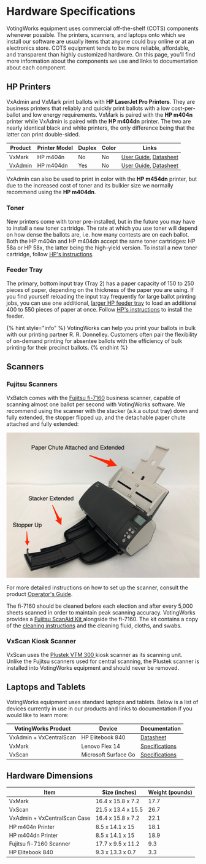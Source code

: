 # Hardware Specifications

VotingWorks equipment uses commercial off-the-shelf (COTS) components whenever possible. The printers, scanners, and laptops onto which we install our software are usually items that anyone could buy online or at an electronics store. COTS equipment tends to be more reliable, affordable, and transparent than highly customized hardware. On this page, you'll find more information about the components we use and links to documentation about each component.&#x20;

## HP Printers

VxAdmin and VxMark print ballots with **HP LaserJet Pro Printers**. They are business printers that reliably and quickly print ballots with a low cost-per-ballot and low energy requirements. VxMark is paired with the **HP m404n** printer while VxAdmin is paired with the **HP m404dn** printer. The two are nearly identical black and white printers, the only difference being that the latter can print double-sided.&#x20;

| Product | Printer Model | Duplex | Color | Links                                                                                                                                      |
| ------- | ------------- | ------ | ----- | ------------------------------------------------------------------------------------------------------------------------------------------ |
| VxMark  | HP m404n      | No     | No    | [User Guide](http://h10032.www1.hp.com/ctg/Manual/c06177490.pdf), [Datasheet](https://h20195.www2.hp.com/v2/getpdf.aspx/4aa7-4860enuc.pdf) |
| VxAdmin | HP m404dn     | Yes    | No    | [User Guide](http://h10032.www1.hp.com/ctg/Manual/c06177490.pdf), [Datasheet](https://h20195.www2.hp.com/v2/getpdf.aspx/4aa7-4860enuc.pdf) |

VxAdmin can also be used to print in color with the **HP m454dn** printer, but due to the increased cost of toner and its bulkier size we normally recommend using the **HP m404dn**.

### Toner

New printers come with toner pre-installed, but in the future you may have to install a new toner cartridge. The rate at which you use toner will depend on how dense the ballots are, i.e. how many contests are on each ballot. Both the HP m404n and HP m404dn accept the same toner cartridges: HP 58a or HP 58x, the latter being the high-yield version. To install a new toner cartridge, follow [HP's instructions](https://support.hp.com/us-en/document/c06392751).

### Feeder Tray

The primary, bottom input tray (Tray 2) has a paper capacity of 150 to 250 pieces of paper, depending on the thickness of the paper you are using. If you find yourself reloading the input tray frequently for large ballot printing jobs, you can use one additional, [larger HP feeder tray](https://www.hp.com/us-en/shop/pdp/hp-laserjet-pro-550-sheet-feeder-tray) to load an additional 400 to 550 pieces of paper at once. Follow [HP's instructions](https://support.hp.com/us-en/document/c04812935) to install the feeder.

{% hint style="info" %}
VotingWorks can help you print your ballots in bulk with our printing partner R. R. Donnelley. Customers often pair the flexibility of on-demand printing for absentee ballots with the efficiency of bulk printing for their precinct ballots.&#x20;
{% endhint %}

## Scanners

### Fujitsu Scanners

VxBatch comes with the [Fujitsu fi-7160](https://www.fujitsu.com/us/Images/190613\_fi-7160\_Datasheet\_English\_R4.pdf) business scanner, capable of scanning almost one ballot per second with VotingWorks software. We recommend using the scanner with the stacker (a.k.a output tray) down and fully extended, the stopper flipped up, and the detachable paper chute attached and fully extended:&#x20;

![](<../.gitbook/assets/Scanner Pointers.jpg>)

For more detailed instructions on how to set up the scanner, consult the product [Operator's Guide](https://origin.pfultd.com/downloads/IMAGE/manual/fi-7x8060/P3PC-4292-05ENZ0.pdf).&#x20;

The fi-7160 should be cleaned before each election and after every 5,000 sheets scanned in order to maintain peak scanning accuracy. VotingWorks provides a [Fujitsu ScanAid Kit ](https://fujitsuscannerstore.com/cg01000-280401/)alongside the fi-7160. The kit contains a copy of the [cleaning instructions](https://origin.pfultd.com/downloads/IMAGE/manual/fi-7x8060/P3PC-4292-05ENZ0.pdf#page=107) and the cleaning fluid, cloths, and swabs.&#x20;

### VxScan Kiosk Scanner

VxScan uses the [Plustek VTM 300 ](https://plustek.com/us/products/customized-scan-modules/vtm300/spec.php)kiosk scanner as its scanning unit. Unlike the Fujitsu scanners used for central scanning, the Plustek scanner is installed into VotingWorks equipment and should never be removed.&#x20;

## Laptops and Tablets

VotingWorks equipment uses standard laptops and tablets. Below is a list of devices currently in use in our products and links to documentation if you would like to learn more:

| VotingWorks Product     | Device               | Documentation                                                                                                              |
| ----------------------- | -------------------- | -------------------------------------------------------------------------------------------------------------------------- |
| VxAdmin + VxCentralScan | HP Elitebook 840     | [Datasheet](https://www8.hp.com/h20195/v2/getpdf.aspx/4AA7-4326EEAP.pdf)                                                   |
| VxMark                  | Lenovo Flex 14       | [Specifications](https://psref.lenovo.com/syspool/Sys/PDF/IdeaPad/Lenovo\_Flex\_6\_14IKB/Lenovo\_Flex\_6\_14IKB\_Spec.PDF) |
| VxScan                  | Microsoft Surface Go | [Specifications](https://www.microsoft.com/en-us/surface/devices/surface-go-2/tech-specs)                                  |

## Hardware Dimensions

| Item                         | Size (inches)      | Weight (pounds) |
| ---------------------------- | ------------------ | --------------- |
| VxMark                       | 16.4 x 15.8 x 7.2  | 17.7            |
| VxScan                       | 21.5 x 13.4 x 15.5 | 26.7            |
| VxAdmin + VxCentralScan Case | 16.4 x 15.8 x 7.2  | 22.1            |
| HP m404n Printer             | 8.5 x 14.1 x 15    | 18.1            |
| HP m404dn Printer            | 8.5 x 14.1 x 15    | 18.9            |
| Fujitsu fi-7160 Scanner      | 17.7 x 9.5 x 11.2  | 9.3             |
| HP Elitebook 840             | 9.3 x 13.3 x 0.7   | 3.3             |

